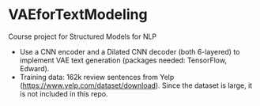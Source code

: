 # VAEforTextModeling

Course project for Structured Models for NLP

- Use a CNN encoder and a Dilated CNN decoder (both 6-layered) to implement VAE text generation (packages needed: TensorFlow, Edward).
- Training data: 162k review sentences from Yelp (https://www.yelp.com/dataset/download). Since the dataset is large, it is not included in this repo.
